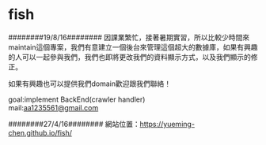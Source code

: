 # fish
########19/8/16########
因課業繁忙，接著暑期實習，所以比較少時間來maintain這個專案，我們有意建立一個後台來管理這個超大的數據庫，如果有興趣的人可以一起參與我們，我們也即將更改我們的資料顯示方式，以及我們顯示的修正。

如果有興趣也可以提供我們domain歡迎跟我們聯絡！

goal:implement BackEnd(crawler handler)
</br>
mail:aa1235561@gmail.com

########27/4/16########
網站位置：https://yueming-chen.github.io/fish/

